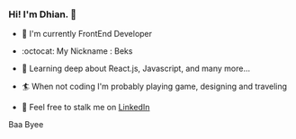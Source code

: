 ### Hi! I'm Dhian. 👋

- :office: I'm currently FrontEnd Developer

- :octocat: My Nickname : Beks

- :banana: Learning deep about React.js, Javascript, and many more...

- :surfer: When not coding I'm probably playing game, designing and traveling

- :bath: Feel free to stalk me on [LinkedIn](www.linkedin.com/in/dhian-haryono)

Baa Byee
